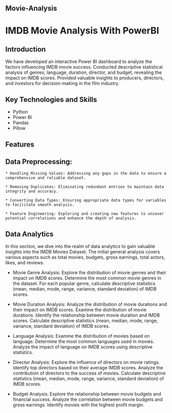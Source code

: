 ## Movie-Analysis
# IMDB Movie Analysis With PowerBI
## Introduction

We have developed an interactive Power BI dashboard to analyze the factors influencing IMDB movie success. Conducted descriptive statistical analysis of genres, language, duration, director, and budget, revealing the impact on IMDB scores. Provided valuable insights to producers, directors, and investors for decision-making in the film industry.

## Key Technologies and Skills

   * Python
   * Power BI
   * Pandas
   * Pillow
     
## Features

## Data Preprocessing:

    * Handling Missing Values: Addressing any gaps in the data to ensure a comprehensive and reliable dataset.

    * Removing Duplicates: Eliminating redundant entries to maintain data integrity and accuracy.

    * Converting Data Types: Ensuring appropriate data types for variables to facilitate smooth analysis.

    * Feature Engineering: Exploring and creating new features to uncover potential correlations and enhance the depth of analysis.

## Data Analytics

In this section, we dive into the realm of data analytics to gain valuable insights into the IMDB Movies Dataset. The initial general analysis covers various aspects such as total movies, budgets, gross earnings, total actors, likes, and reviews.

   * Movie Genre Analysis: Explore the distribution of movie genres and their impact on IMDB scores. Determine the most common movie genres in the dataset. For each popular genre, calculate descriptive statistics (mean, median, mode, range, variance, standard deviation) of IMDB scores.

   * Movie Duration Analysis: Analyze the distribution of movie durations and their impact on IMDB scores. Examine the distribution of movie durations. Identify the relationship between movie duration and IMDB scores. Calculate descriptive statistics (mean, median, mode, range, variance, standard deviation) of IMDB scores.

   * Language Analysis: Examine the distribution of movies based on language. Determine the most common languages used in movies. Analyze the impact of language on IMDB scores using descriptive statistics.

   * Director Analysis: Explore the influence of directors on movie ratings. Identify top directors based on their average IMDB scores. Analyze the contribution of directors to the success of movies. Calculate descriptive statistics (mean, median, mode, range, variance, standard deviation) of IMDB scores.

   * Budget Analysis: Explore the relationship between movie budgets and financial success. Analyze the correlation between movie budgets and gross earnings. Identify movies with the highest profit margin.



